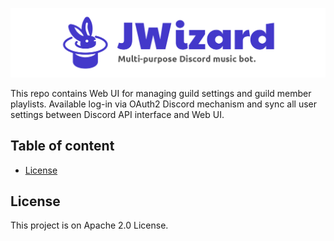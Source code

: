 <p align="center">
    <img src=".github/banner.png" alt="">
</p>

This repo contains Web UI for managing guild settings and guild member playlists. Available log-in via OAuth2 Discord
mechanism and sync all user settings between Discord API interface and Web UI.

## Table of content

* [License](#license)

<a name="license"></a>

## License

This project is on Apache 2.0 License.
